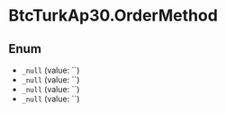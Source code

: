 # BtcTurkAp30.OrderMethod

## Enum

* `_null` (value: ``)
* `_null` (value: ``)
* `_null` (value: ``)
* `_null` (value: ``)
